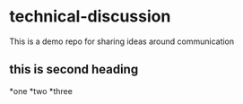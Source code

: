 # technical-discussion
This is a demo repo for sharing ideas around communication


## this is second heading
*one
*two
*three

